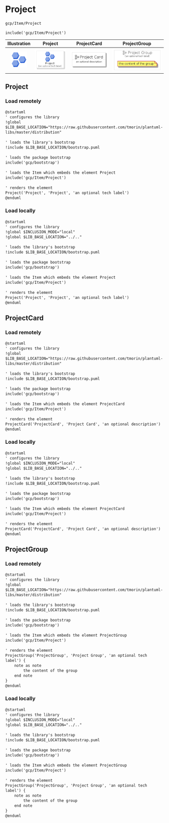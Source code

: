 # Project


```text
gcp/Item/Project
```

```text
include('gcp/Item/Project')
```



| Illustration | Project | ProjectCard | ProjectGroup |
| :---: | :---: | :---: | :---: |
| ![illustration for Illustration](../../gcp/Item/Project.png) | ![illustration for Project](../../gcp/Item/Project.Local.png) | ![illustration for ProjectCard](../../gcp/Item/ProjectCard.Local.png) | ![illustration for ProjectGroup](../../gcp/Item/ProjectGroup.Local.png) |




## Project

### Load remotely
```plantuml
@startuml
' configures the library
!global $LIB_BASE_LOCATION="https://raw.githubusercontent.com/tmorin/plantuml-libs/master/distribution"

' loads the library's bootstrap
!include $LIB_BASE_LOCATION/bootstrap.puml

' loads the package bootstrap
include('gcp/bootstrap')

' loads the Item which embeds the element Project
include('gcp/Item/Project')

' renders the element
Project('Project', 'Project', 'an optional tech label')
@enduml
```

### Load locally
```plantuml
@startuml
' configures the library
!global $INCLUSION_MODE="local"
!global $LIB_BASE_LOCATION="../.."

' loads the library's bootstrap
!include $LIB_BASE_LOCATION/bootstrap.puml

' loads the package bootstrap
include('gcp/bootstrap')

' loads the Item which embeds the element Project
include('gcp/Item/Project')

' renders the element
Project('Project', 'Project', 'an optional tech label')
@enduml
```

## ProjectCard

### Load remotely
```plantuml
@startuml
' configures the library
!global $LIB_BASE_LOCATION="https://raw.githubusercontent.com/tmorin/plantuml-libs/master/distribution"

' loads the library's bootstrap
!include $LIB_BASE_LOCATION/bootstrap.puml

' loads the package bootstrap
include('gcp/bootstrap')

' loads the Item which embeds the element ProjectCard
include('gcp/Item/Project')

' renders the element
ProjectCard('ProjectCard', 'Project Card', 'an optional description')
@enduml
```

### Load locally
```plantuml
@startuml
' configures the library
!global $INCLUSION_MODE="local"
!global $LIB_BASE_LOCATION="../.."

' loads the library's bootstrap
!include $LIB_BASE_LOCATION/bootstrap.puml

' loads the package bootstrap
include('gcp/bootstrap')

' loads the Item which embeds the element ProjectCard
include('gcp/Item/Project')

' renders the element
ProjectCard('ProjectCard', 'Project Card', 'an optional description')
@enduml
```

## ProjectGroup

### Load remotely
```plantuml
@startuml
' configures the library
!global $LIB_BASE_LOCATION="https://raw.githubusercontent.com/tmorin/plantuml-libs/master/distribution"

' loads the library's bootstrap
!include $LIB_BASE_LOCATION/bootstrap.puml

' loads the package bootstrap
include('gcp/bootstrap')

' loads the Item which embeds the element ProjectGroup
include('gcp/Item/Project')

' renders the element
ProjectGroup('ProjectGroup', 'Project Group', 'an optional tech label') {
    note as note
        the content of the group
    end note
}
@enduml
```

### Load locally
```plantuml
@startuml
' configures the library
!global $INCLUSION_MODE="local"
!global $LIB_BASE_LOCATION="../.."

' loads the library's bootstrap
!include $LIB_BASE_LOCATION/bootstrap.puml

' loads the package bootstrap
include('gcp/bootstrap')

' loads the Item which embeds the element ProjectGroup
include('gcp/Item/Project')

' renders the element
ProjectGroup('ProjectGroup', 'Project Group', 'an optional tech label') {
    note as note
        the content of the group
    end note
}
@enduml
```

